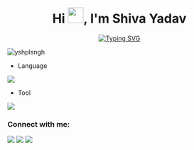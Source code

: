 <h1 align="center">Hi <img src="https://media.giphy.com/media/hvRJCLFzcasrR4ia7z/giphy.gif" width="35">, I'm Shiva Yadav</h1>
<!-- <h3 align="center">A Full Stack Developer</h3> -->
<p align="center">
<a href="https://git.io/typing-svg"><img src="https://readme-typing-svg.demolab.com?font=Fira+Code&weight=600&size=33&duration=4998&pause=998&random=false&width=550&lines=Full-Stack+Developer..;Love+To+Learn+New+Stuffs..<3" alt="Typing SVG" /></a>
</p>
<p align="left"> <img src="https://komarev.com/ghpvc/?username=shiva8081&label=Profile%20views&color=0e75b6&style=flat" alt="yshplsngh" /> </p>


- Language
<p align="left">
  <a href="https://skillicons.dev">
    <img src="https://skillicons.dev/icons?i=html,css,react,tailwind,redux,javascript,nodejs,express,mongodb,java,python" />
  </a>
</p>

- Tool
<p align="left">
  <a href="https://skillicons.dev">
    <img src="https://skillicons.dev/icons?i=git,github,postman,webstorm,vscode,idea" />
  </a>
</p>


<h3 align="left">Connect with me:</h3>
<div> 
<!--   <a href="https://instagram.com/shivaa_yadav__" target="_blank"><img src="https://img.shields.io/badge/-Instagram-%23E4405F?style=for-the-badge&logo=instagram&logoColor=white" target="_blank"></a> -->
<!--  <a href="https://discord.gg/MMRWuvF6" target="_blank"><img src="https://img.shields.io/badge/Discord-7289DA?style=for-the-badge&logo=discord&logoColor=white" target="_blank"></a>  -->
  <a href = "mailto:yadavshiva8755@gmail.com"><img src="https://img.shields.io/badge/-Gmail-%23333?style=for-the-badge&logo=gmail&logoColor=white" target="_blank"></a>
  <a href="https://twitter.com/Shiva_8081" target="_blank"><img src="https://img.shields.io/badge/Twitter-black?style=for-the-badge&labelColor=black&logo=twitter" target="_blank"></a> 
  <a href="https://www.linkedin.com/in/shiva-yadav-0a5752229/" target="_blank"><img src="https://img.shields.io/badge/-LinkedIn-%230077B5?style=for-the-badge&logo=linkedin&logoColor=white" target="_blank"></a>
  
</div>
